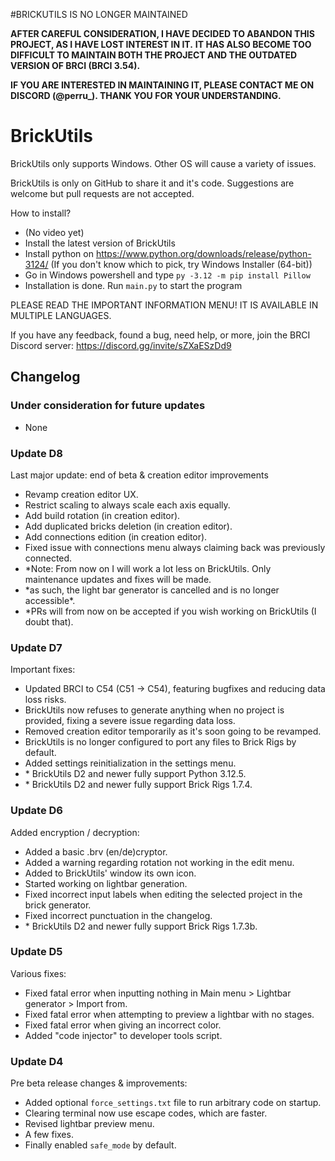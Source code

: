#BRICKUTILS IS NO LONGER MAINTAINED

**AFTER CAREFUL CONSIDERATION, I HAVE DECIDED TO ABANDON THIS PROJECT, AS I HAVE LOST INTEREST IN IT.**
**IT HAS ALSO BECOME TOO DIFFICULT TO MAINTAIN BOTH THE PROJECT AND THE OUTDATED VERSION OF BRCI (BRCI 3.54).**

**IF YOU ARE INTERESTED IN MAINTAINING IT, PLEASE CONTACT ME ON DISCORD (@perru_). THANK YOU FOR YOUR UNDERSTANDING.**

# BrickUtils

BrickUtils only supports Windows. Other OS will cause a variety of issues.

BrickUtils is only on GitHub to share it and it's code.
Suggestions are welcome but pull requests are not accepted.

How to install?
- (No video yet)
- Install the latest version of BrickUtils
- Install python on https://www.python.org/downloads/release/python-3124/
(If you don't know which to pick, try Windows Installer (64-bit))
- Go in Windows powershell and type `py -3.12 -m pip install Pillow`
- Installation is done. Run `main.py` to start the program

PLEASE READ THE IMPORTANT INFORMATION MENU! IT IS AVAILABLE IN MULTIPLE LANGUAGES.

If you have any feedback, found a bug, need help, or more, join the BRCI Discord server: https://discord.gg/invite/sZXaESzDd9

## Changelog

### Under consideration for future updates
- None

### Update D8
Last major update: end of beta & creation editor improvements
- Revamp creation editor UX.
- Restrict scaling to always scale each axis equally.
- Add build rotation (in creation editor).
- Add duplicated bricks deletion (in creation editor).
- Add connections edition (in creation editor).
- Fixed issue with connections menu always claiming back was previously connected.
- \*Note: From now on I will work a lot less on BrickUtils. Only maintenance updates and fixes will be made.
- \*as such, the light bar generator is cancelled and is no longer accessible*.
- \*PRs will from now on be accepted if you wish working on BrickUtils (I doubt that).

### Update D7
Important fixes:
- Updated BRCI to C54 (C51 -> C54), featuring bugfixes and reducing data loss risks.
- BrickUtils now refuses to generate anything when no project is provided, fixing a severe issue regarding data loss.
- Removed creation editor temporarily as it's soon going to be revamped.
- BrickUtils is no longer configured to port any files to Brick Rigs by default.
- Added settings reinitialization in the settings menu.
- \* BrickUtils D2 and newer fully support Python 3.12.5.
- \* BrickUtils D2 and newer fully support Brick Rigs 1.7.4.

### Update D6
Added encryption / decryption:
- Added a basic .brv (en/de)cryptor.
- Added a warning regarding rotation not working in the edit menu.
- Added to BrickUtils' window its own icon.
- Started working on lightbar generation.
- Fixed incorrect input labels when editing the selected project in the brick generator.
- Fixed incorrect punctuation in the changelog.
- \* BrickUtils D2 and newer fully support Brick Rigs 1.7.3b.

### Update D5
Various fixes:
- Fixed fatal error when inputting nothing in Main menu > Lightbar generator > Import from.
- Fixed fatal error when attempting to preview a lightbar with no stages.
- Fixed fatal error when giving an incorrect color.
- Added "code injector" to developer tools script.

### Update D4
Pre beta release changes & improvements:
- Added optional `force_settings.txt` file to run arbitrary code on startup.
- Clearing terminal now use escape codes, which are faster.
- Revised lightbar preview menu.
- A few fixes.
- Finally enabled `safe_mode` by default.
